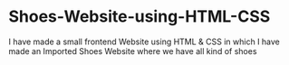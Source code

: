 # Shoes-Website-using-HTML-CSS
I have made a small frontend Website using HTML &amp; CSS in which I have made an Imported Shoes Website where we have all kind of shoes
